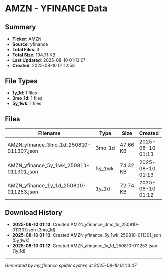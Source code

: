 # AMZN - YFINANCE Data

## Summary
- **Ticker**: AMZN
- **Source**: yfinance
- **Total Files**: 3
- **Total Size**: 194.71 KB
- **Last Updated**: 2025-08-10 01:13:07
- **Created**: 2025-08-10 01:12:53

## File Types
- **1y_1d**: 1 files
- **3mo_1d**: 1 files
- **5y_1wk**: 1 files

## Files

| Filename | Type | Size | Created | MD5 Hash |
|----------|------|------|---------|----------|
| AMZN_yfinance_3mo_1d_250810-011307.json | 3mo_1d | 47.66 KB | 2025-08-10 01:13 | `3a581596...` |
| AMZN_yfinance_5y_1wk_250810-011301.json | 5y_1wk | 74.32 KB | 2025-08-10 01:13 | `91c87e27...` |
| AMZN_yfinance_1y_1d_250810-011253.json | 1y_1d | 72.74 KB | 2025-08-10 01:12 | `0b600318...` |

## Download History

- **2025-08-10 01:13**: Created AMZN_yfinance_3mo_1d_250810-011307.json (3mo_1d)
- **2025-08-10 01:13**: Created AMZN_yfinance_5y_1wk_250810-011301.json (5y_1wk)
- **2025-08-10 01:12**: Created AMZN_yfinance_1y_1d_250810-011253.json (1y_1d)

---
*Generated by my_finance spider system at 2025-08-10 01:13:07*
